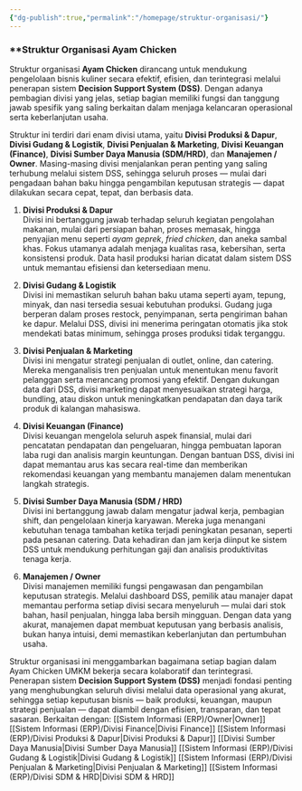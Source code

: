 ```yaml
---
{"dg-publish":true,"permalink":"/homepage/struktur-organisasi/"}
---
```


### **Struktur Organisasi Ayam Chicken

Struktur organisasi **Ayam Chicken** dirancang untuk mendukung pengelolaan bisnis kuliner secara efektif, efisien, dan terintegrasi melalui penerapan sistem **Decision Support System (DSS)**. Dengan adanya pembagian divisi yang jelas, setiap bagian memiliki fungsi dan tanggung jawab spesifik yang saling berkaitan dalam menjaga kelancaran operasional serta keberlanjutan usaha.

Struktur ini terdiri dari enam divisi utama, yaitu **Divisi Produksi & Dapur**, **Divisi Gudang & Logistik**, **Divisi Penjualan & Marketing**, **Divisi Keuangan (Finance)**, **Divisi Sumber Daya Manusia (SDM/HRD)**, dan **Manajemen / Owner**. Masing-masing divisi menjalankan peran penting yang saling terhubung melalui sistem DSS, sehingga seluruh proses — mulai dari pengadaan bahan baku hingga pengambilan keputusan strategis — dapat dilakukan secara cepat, tepat, dan berbasis data.

1. **Divisi Produksi & Dapur**  
    Divisi ini bertanggung jawab terhadap seluruh kegiatan pengolahan makanan, mulai dari persiapan bahan, proses memasak, hingga penyajian menu seperti _ayam geprek_, _fried chicken_, dan aneka sambal khas. Fokus utamanya adalah menjaga kualitas rasa, kebersihan, serta konsistensi produk. Data hasil produksi harian dicatat dalam sistem DSS untuk memantau efisiensi dan ketersediaan menu.
    
2. **Divisi Gudang & Logistik**  
    Divisi ini memastikan seluruh bahan baku utama seperti ayam, tepung, minyak, dan nasi tersedia sesuai kebutuhan produksi. Gudang juga berperan dalam proses restock, penyimpanan, serta pengiriman bahan ke dapur. Melalui DSS, divisi ini menerima peringatan otomatis jika stok mendekati batas minimum, sehingga proses produksi tidak terganggu.
    
3. **Divisi Penjualan & Marketing**  
    Divisi ini mengatur strategi penjualan di outlet, online, dan catering. Mereka menganalisis tren penjualan untuk menentukan menu favorit pelanggan serta merancang promosi yang efektif. Dengan dukungan data dari DSS, divisi marketing dapat menyesuaikan strategi harga, bundling, atau diskon untuk meningkatkan pendapatan dan daya tarik produk di kalangan mahasiswa.
    
4. **Divisi Keuangan (Finance)**  
    Divisi keuangan mengelola seluruh aspek finansial, mulai dari pencatatan pendapatan dan pengeluaran, hingga pembuatan laporan laba rugi dan analisis margin keuntungan. Dengan bantuan DSS, divisi ini dapat memantau arus kas secara real-time dan memberikan rekomendasi keuangan yang membantu manajemen dalam menentukan langkah strategis.
    
5. **Divisi Sumber Daya Manusia (SDM / HRD)**  
    Divisi ini bertanggung jawab dalam mengatur jadwal kerja, pembagian shift, dan pengelolaan kinerja karyawan. Mereka juga menangani kebutuhan tenaga tambahan ketika terjadi peningkatan pesanan, seperti pada pesanan catering. Data kehadiran dan jam kerja diinput ke sistem DSS untuk mendukung perhitungan gaji dan analisis produktivitas tenaga kerja.
    
6. **Manajemen / Owner**  
    Divisi manajemen memiliki fungsi pengawasan dan pengambilan keputusan strategis. Melalui dashboard DSS, pemilik atau manajer dapat memantau performa setiap divisi secara menyeluruh — mulai dari stok bahan, hasil penjualan, hingga laba bersih mingguan. Dengan data yang akurat, manajemen dapat membuat keputusan yang berbasis analisis, bukan hanya intuisi, demi memastikan keberlanjutan dan pertumbuhan usaha.
    

Struktur organisasi ini menggambarkan bagaimana setiap bagian dalam Ayam Chicken UMKM bekerja secara kolaboratif dan terintegrasi. Penerapan sistem **Decision Support System (DSS)** menjadi fondasi penting yang menghubungkan seluruh divisi melalui data operasional yang akurat, sehingga setiap keputusan bisnis — baik produksi, keuangan, maupun strategi penjualan — dapat diambil dengan efisien, transparan, dan tepat sasaran.
Berkaitan dengan:
[[Sistem Informasi (ERP)/Owner\|Owner]]
[[Sistem Informasi (ERP)/Divisi Finance\|Divisi Finance]]
[[Sistem Informasi (ERP)/Divisi Produksi & Dapur\|Divisi Produksi & Dapur]]
[[Divisi Sumber Daya Manusia\|Divisi Sumber Daya Manusia]]
[[Sistem Informasi (ERP)/Divisi Gudang & Logistik\|Divisi Gudang & Logistik]]
[[Sistem Informasi (ERP)/Divisi Penjualan & Marketing\|Divisi Penjualan & Marketing]]
[[Sistem Informasi (ERP)/Divisi SDM & HRD\|Divisi SDM & HRD]]
